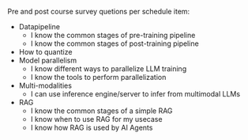 Pre and post course survey quetions per schedule item:
* Datapipeline
    * I know the common stages of pre-training pipeline
    * I know the common stages of post-training pipeline
* How to quantize
* Model parallelism
    * I know different ways to parallelize LLM training
    * I know the tools to perform parallelization
* Multi-modalities
    * I can use inference engine/server to infer from multimodal LLMs
* RAG
    * I know the common stages of a simple RAG
    * I know when to use RAG for my usecase
    * I know how RAG is used by AI Agents

